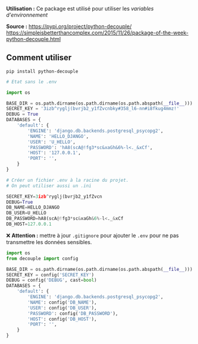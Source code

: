 
**Utilisation :**
Ce package est utilisé pour utiliser les *variables d'environnement*

**Source :**
https://pypi.org/project/python-decouple/
https://simpleisbetterthancomplex.com/2015/11/26/package-of-the-week-python-decouple.html
## Comment utiliser 

```shell
pip install python-decouple
```


```python
# Etat sans le .env

import os

BASE_DIR = os.path.dirname(os.path.dirname(os.path.abspath(__file__)))
SECRET_KEY = '3izb^ryglj(bvrjb2_y1fZvcnbky#358_l6-nn#i8fkug4mmz!'
DEBUG = True
DATABASES = {
    'default': {
        'ENGINE': 'django.db.backends.postgresql_psycopg2',
        'NAME': 'HELLO_DJANGO',
        'USER': 'U_HELLO',
        'PASSWORD': 'hA8(scA@!fg3*sc&xaGh&6%-l<._&xCf',
        'HOST': '127.0.0.1',
        'PORT': '',
    }
}
```


```python
# Créer un fichier .env à la racine du projet.
# On peut utiliser aussi un .ini

SECRET_KEY=3izb^ryglj(bvrjb2_y1fZvcn
DEBUG=True
DB_NAME=HELLO_DJANGO
DB_USER=U_HELLO
DB_PASSWORD=hA8(scA@!fg3*sc&xaGh&6%-l<._&xCf
DB_HOST=127.0.0.1
```

❌ **Attention :** mettre à jour `.gitignore` pour ajouter le `.env` pour ne pas transmettre les données sensibles.

```python
import os
from decouple import config

BASE_DIR = os.path.dirname(os.path.dirname(os.path.abspath(__file__)))
SECRET_KEY = config('SECRET_KEY')
DEBUG = config('DEBUG', cast=bool)
DATABASES = {
    'default': {
        'ENGINE': 'django.db.backends.postgresql_psycopg2',
        'NAME': config('DB_NAME'),
        'USER': config('DB_USER'),
        'PASSWORD': config('DB_PASSWORD'),
        'HOST': config('DB_HOST'),
        'PORT': '',
    }
}
```


